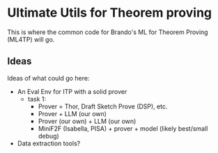 # Ultimate Utils for Theorem proving 

This is where the common code for Brando's ML for Theorem Proving (ML4TP) will go. 

## Ideas

Ideas of what could go here:
- An Eval Env for ITP with a solid prover
  - task 1:
    - Prover = Thor, Draft Sketch Prove (DSP), etc.
    - Prover + LLM (our own)
    - Prover (our own) + LLM (our own)
    - MiniF2F (Isabella, PISA) + prover + model (likely best/small debug)
- Data extraction tools?
